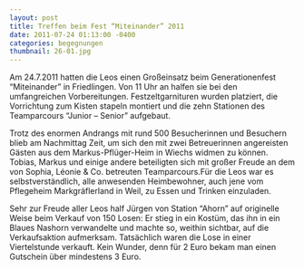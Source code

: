 ```yaml
---
layout: post
title: Treffen beim Fest “Miteinander” 2011
date: 2011-07-24 01:13:00 -0400
categories: begegnungen
thumbnail: 26-01.jpg
---
```

Am 24.7.2011 hatten die Leos einen Großeinsatz beim Generationenfest “Miteinander” in Friedlingen. Von 11 Uhr an halfen sie bei den umfangreichen Vorbereitungen. Festzeltgarnituren wurden platziert, die Vorrichtung zum Kisten stapeln montiert und die zehn Stationen des Teamparcours “Junior – Senior” aufgebaut.

Trotz des enormen Andrangs mit rund 500 Besucherinnen und Besuchern blieb am Nachmittag Zeit, um sich den mit zwei Betreuerinnen angereisten Gästen aus dem Markus-Pflüger-Heim in Wiechs widmen zu können. Tobias, Markus und einige andere beteiligten sich mit großer Freude an dem von Sophia, Léonie & Co. betreuten Teamparcours.Für die Leos war es selbstverständlich, alle anwesenden Heimbewohner, auch jene vom Pflegeheim Markgräflerland in Weil, zu Essen und Trinken einzuladen.

Sehr zur Freude aller Leos half Jürgen von Station “Ahorn” auf originelle Weise beim Verkauf von 150 Losen: Er stieg in ein Kostüm, das ihn in ein Blaues Nashorn verwandelte und machte so, weithin sichtbar, auf die Verkaufsaktion aufmerksam. Tatsächlich waren die Lose in einer Viertelstunde verkauft. Kein Wunder, denn für 2 Euro bekam man einen Gutschein über mindestens 3 Euro.